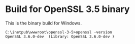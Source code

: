 # Build for OpenSSL 3.5 binary
This is the binary build for Windows.

```
C:\inetpub\wwwroot\openssl-3-5>openssl -version
OpenSSL 3.6.0-dev  (Library: OpenSSL 3.6.0-dev )
```
